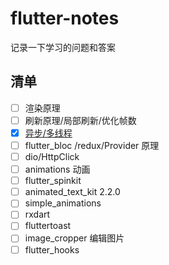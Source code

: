 # flutter-notes
记录一下学习的问题和答案


## 清单
- [ ] 渲染原理
- [ ] 刷新原理/局部刷新/优化帧数
- [x] [异步/多线程](https://juejin.im/post/5f1fe4906fb9a07e6d70d8a0)
- [ ]  flutter_bloc /redux/Provider 原理
- [ ] dio/HttpClick
- [ ] animations 动画
- [ ] flutter_spinkit
- [ ] animated_text_kit 2.2.0
- [ ] simple_animations
- [ ] rxdart
- [ ] fluttertoast
- [ ] image_cropper 编辑图片
- [ ] flutter_hooks 
